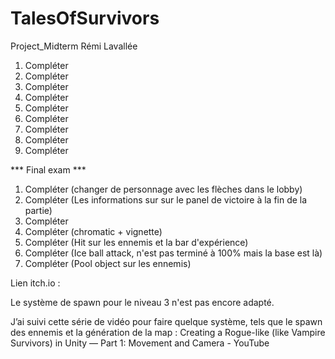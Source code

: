 # TalesOfSurvivors
Project_Midterm
Rémi Lavallée

1)	Compléter
2)	Compléter
3)	Compléter
4)	Compléter
5)	Compléter
6)	Compléter
7)	Compléter
8)	Compléter
9)	Compléter

*** Final exam ***

1) Compléter (changer de personnage avec les flèches dans le lobby)
2) Compléter (Les informations sur sur le panel de victoire à la fin de la partie)
3) Compléter
4) Compléter (chromatic + vignette)
5) Compléter (Hit sur les ennemis et la bar d'expérience)
6) Compléter (Ice ball attack, n'est pas terminé à 100% mais la base est là)
7) Compléter (Pool object sur les ennemis)

Lien itch.io : 

Le système de spawn pour le niveau 3 n'est pas encore adapté.

J’ai suivi cette série de vidéo pour faire quelque système, tels que le spawn des ennemis et la génération de la map : Creating a Rogue-like (like Vampire Survivors) in Unity — Part 1: Movement and Camera - YouTube

